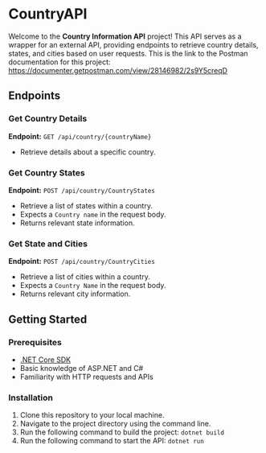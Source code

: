 # CountryAPI
Welcome to the **Country Information API** project! This API serves as a wrapper for an external API, providing endpoints to retrieve country details, states, and cities based on user requests.
This is the link to the Postman documentation for this project: https://documenter.getpostman.com/view/28146982/2s9Y5creqD

## Endpoints

### Get Country Details

**Endpoint:** `GET /api/country/{countryName}`

- Retrieve details about a specific country.
  
### Get Country States

**Endpoint:** `POST /api/country/CountryStates`

- Retrieve a list of states within a country.
- Expects a `Country name` in the request body.
- Returns relevant state information.

### Get State and Cities

**Endpoint:** `POST /api/country/CountryCities`

- Retrieve a list of cities within a country.
- Expects a `Country Name` in the request body.
- Returns relevant city information.

## Getting Started

### Prerequisites

- [.NET Core SDK](https://dotnet.microsoft.com/download)
- Basic knowledge of ASP.NET and C#
- Familiarity with HTTP requests and APIs

### Installation

1. Clone this repository to your local machine.
2. Navigate to the project directory using the command line.
3. Run the following command to build the project: `` dotnet build ``
4. Run the following command to start the API: `` dotnet run ``
